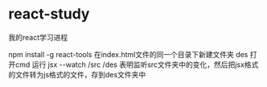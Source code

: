 # react-study
我的react学习进程

npm install -g react-tools
在index.html文件的同一个目录下新建文件夹 des
打开cmd
运行 jsx --watch /src /des
表明监听src文件夹中的变化，然后把jsx格式的文件转为js格式的文件，存到des文件夹中
